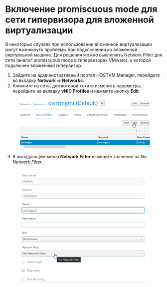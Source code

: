 # Включение promiscuous mode для сети гипервизора для вложенной виртуализации

В некоторых случаях при использовании вложенной виртуализации могут возникнуть проблемы при подключении ко вложенной виртуальной машине. Для решения можно выключить Network Filter для сети (аналог promiscuous mode в гипервизорах VMware), к которой подключен вложенный гипервизор.

1. Зайдите на административный портал HOSTVM Manager, перейдите во вкладку **Network => Networks**.
2. Кликните на сеть, для которой хотите изменить параметры, перейдите на вкладку **vNIC Profiles** и нажмите кнопку **Edit**.

<figure><img src="../../../.gitbook/assets/image (2) (1) (1) (1) (1).png" alt=""><figcaption></figcaption></figure>

3. В выпадающем меню **Network Filter** измените значение на _No Network Filter_.

<figure><img src="../../../.gitbook/assets/image (2) (1) (1) (1) (1) (1).png" alt=""><figcaption></figcaption></figure>

